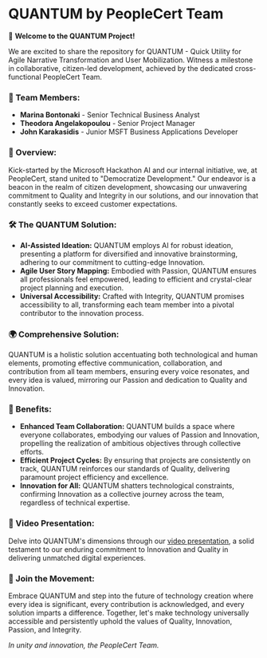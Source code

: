 **QUANTUM by PeopleCert Team**
==============================

🌟 **Welcome to the QUANTUM Project!**

We are excited to share the repository for QUANTUM - Quick Utility for Agile Narrative Transformation and User Mobilization. Witness a milestone in collaborative, citizen-led development, achieved by the dedicated cross-functional PeopleCert Team.

### **🤝 Team Members:**

-   **Marina Bontonaki** - Senior Technical Business Analyst
-   **Theodora Angelakopoulou** - Senior Project Manager
-   **John Karakasidis** - Junior MSFT Business Applications Developer

### **🌟 Overview:**

Kick-started by the Microsoft Hackathon AI and our internal initiative, we, at PeopleCert, stand united to "Democratize Development." Our endeavor is a beacon in the realm of citizen development, showcasing our unwavering commitment to Quality and Integrity in our solutions, and our innovation that constantly seeks to exceed customer expectations.

### **🛠️ The QUANTUM Solution:**

-   **AI-Assisted Ideation:** QUANTUM employs AI for robust ideation, presenting a platform for diversified and innovative brainstorming, adhering to our commitment to cutting-edge Innovation.
-   **Agile User Story Mapping:** Embodied with Passion, QUANTUM ensures all professionals feel empowered, leading to efficient and crystal-clear project planning and execution.
-   **Universal Accessibility:** Crafted with Integrity, QUANTUM promises accessibility to all, transforming each team member into a pivotal contributor to the innovation process.

### **🌍 Comprehensive Solution:**

QUANTUM is a holistic solution accentuating both technological and human elements, promoting effective communication, collaboration, and contribution from all team members, ensuring every voice resonates, and every idea is valued, mirroring our Passion and dedication to Quality and Innovation.

### **🎉 Benefits:**

-   **Enhanced Team Collaboration:** QUANTUM builds a space where everyone collaborates, embodying our values of Passion and Innovation, propelling the realization of ambitious objectives through collective efforts.
-   **Efficient Project Cycles:** By ensuring that projects are consistently on track, QUANTUM reinforces our standards of Quality, delivering paramount project efficiency and excellence.
-   **Innovation for All:** QUANTUM shatters technological constraints, confirming Innovation as a collective journey across the team, regardless of technical expertise.

### **🎥 Video Presentation:**

Delve into QUANTUM's dimensions through our [video presentation](https://chat.openai.com/c/LINK_TO_VIDEO "https://chat.openai.com/c/link_to_video"), a solid testament to our enduring commitment to Innovation and Quality in delivering unmatched digital experiences.

### **🤝 Join the Movement:**

Embrace QUANTUM and step into the future of technology creation where every idea is significant, every contribution is acknowledged, and every solution imparts a difference. Together, let's make technology universally accessible and persistently uphold the values of Quality, Innovation, Passion, and Integrity.

*In unity and innovation, the PeopleCert Team.*
